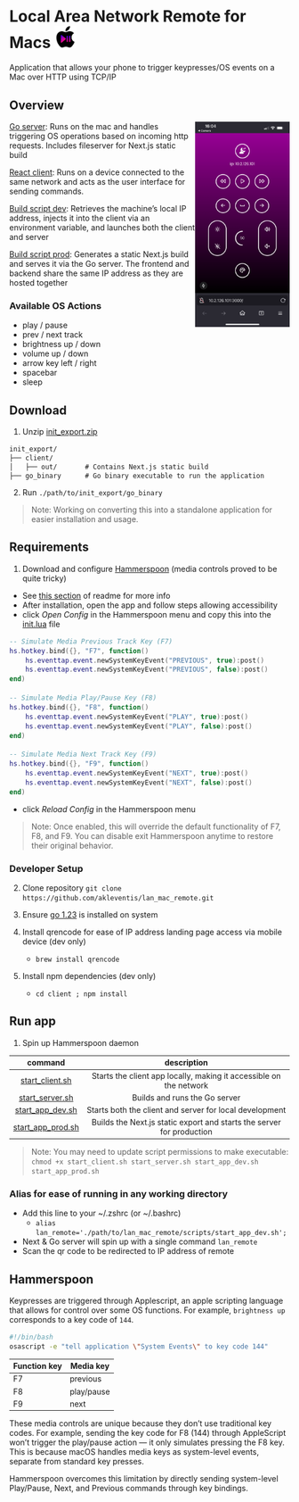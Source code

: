 # Local Area Network Remote for Macs <img width=40 src="assets/icon.png" />
Application that allows your phone to trigger keypresses/OS events on a Mac over HTTP using TCP/IP

## Overview
<img align='right' width=170 src="assets/screen.png" />

[Go server](./server/api.go): Runs on the mac and handles triggering OS operations based on incoming http requests. Includes fileserver for Next.js static build

[React client](./client/): Runs on a device connected to the same network and acts as the user interface for sending commands.

[Build script dev](./scripts/start_app_dev.sh): Retrieves the machine’s local IP address, injects it into the client via an environment variable, and launches both the client and server

[Build script prod](./scripts/start_app_prod.sh): Generates a static Next.js build and serves it via the Go server. The frontend and backend share the same IP address as they are hosted together

### Available OS Actions
- play / pause
- prev / next track
- brightness up / down
- volume up / down
- arrow key left / right
- spacebar
- sleep

## Download
1. Unzip [init_export.zip](./init_export.zip)
```
init_export/
├── client/
│   ├── out/       # Contains Next.js static build
├── go_binary      # Go binary executable to run the application
```
2. Run `./path/to/init_export/go_binary`
> 	Note: Working on converting this into a standalone application for easier installation and usage.

## Requirements
1. Download and configure [Hammerspoon](https://www.hammerspoon.org/) (media controls proved to be quite tricky)
- See [this section](#hammerspoon) of readme for more info
- After installation, open the app and follow steps allowing accessibility
- click *Open Config* in the Hammerspoon menu and copy this into the [init.lua](./init.lua) file
```lua
-- Simulate Media Previous Track Key (F7)
hs.hotkey.bind({}, "F7", function()
    hs.eventtap.event.newSystemKeyEvent("PREVIOUS", true):post()
    hs.eventtap.event.newSystemKeyEvent("PREVIOUS", false):post()
end)

-- Simulate Media Play/Pause Key (F8)
hs.hotkey.bind({}, "F8", function()
    hs.eventtap.event.newSystemKeyEvent("PLAY", true):post()
    hs.eventtap.event.newSystemKeyEvent("PLAY", false):post()
end)

-- Simulate Media Next Track Key (F9)
hs.hotkey.bind({}, "F9", function()
    hs.eventtap.event.newSystemKeyEvent("NEXT", true):post()
    hs.eventtap.event.newSystemKeyEvent("NEXT", false):post()
end)
```
- click *Reload Config* in the Hammerspoon menu
> Note: Once enabled, this will override the default functionality of F7, F8, and F9. You can disable exit Hammerspoon anytime to restore their original behavior.

### Developer Setup
2. Clone repository `git clone https://github.com/akleventis/lan_mac_remote.git`

3. Ensure [go 1.23](https://go.dev/doc/install) is installed on system 

4. Install qrencode for ease of IP address landing page access via mobile device (dev only)
    - `brew install qrencode`

5. Install npm dependencies (dev only)
    -  `cd client ; npm install`

## Run app 
1. Spin up Hammerspoon daemon

|command | description|
| :--: | :--: |
|[start_client.sh](./scripts/start_client.sh)| Starts the client app locally, making it accessible on the network |
|[start_server.sh](./scripts/start_server.sh)| Builds and runs the Go server |
|[start_app_dev.sh](./scripts/start_app_dev.sh)| Starts both the client and server for local development |
|[start_app_prod.sh](./scripts/start_app_prod.sh)| Builds the Next.js static export and starts the server for production |

> Note: You may need to update script permissions to make executable: `chmod +x start_client.sh start_server.sh start_app_dev.sh start_app_prod.sh`

### Alias for ease of running in any working directory
- Add this line to your ~/.zshrc (or ~/.bashrc)
  - `alias lan_remote='./path/to/lan_mac_remote/scripts/start_app_dev.sh';`
- Next & Go server will spin up with a single command `lan_remote`
- Scan the qr code to be redirected to IP address of remote

## Hammerspoon
Keypresses are triggered through Applescript, an apple scripting language that allows for control over some OS functions. For example, `brightness up` corresponds to a key code of `144`.

```bash
#!/bin/bash
osascript -e "tell application \"System Events\" to key code 144"
```

|Function key|Media key|
-|-
|F7|previous|
|F8|play/pause|
|F9|next|

These media controls are unique because they don’t use traditional key codes. For example, sending the key code for F8 (144) through AppleScript won’t trigger the play/pause action — it only simulates pressing the F8 key. This is because macOS handles media keys as system-level events, separate from standard key presses. 

Hammerspoon overcomes this limitation by directly sending system-level Play/Pause, Next, and Previous commands through key bindings.
